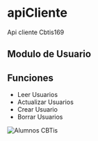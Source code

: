 # apiCliente
Api cliente Cbtis169

## Modulo de Usuario

Funciones
--------------
* Leer Usuarios
* Actualizar Usuarios
* Crear Usuario
* Borrar Usuarios

![Alumnos CBTis](https://cbtis169.net/media/alumnos4.jpg)
